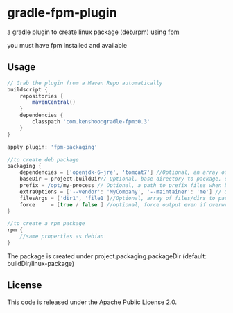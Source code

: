 gradle-fpm-plugin
=================

a gradle plugin to create linux package (deb/rpm) using [fpm](https://github.com/jordansissel/fpm)

you must have fpm installed and available

## Usage
```groovy
// Grab the plugin from a Maven Repo automatically
buildscript {
    repositories {
        mavenCentral()
    }
    dependencies {
        classpath 'com.kenshoo:gradle-fpm:0.3'
    }
}

apply plugin: 'fpm-packaging'

//to create deb package
packaging {
    dependencies = ['openjdk-6-jre', 'tomcat7'] //Optional, an array of package dependencies
    baseDir = project.buildDir// Optional, base directory to package, default: project.buildDir
    prefix = /opt/my-process // Optional, a path to prefix files when building package, default: root (/)
    extraOptions = ['--vendor': 'MyCompany', '--maintainer': 'me'] // Optional, a map containing extra options
    filesArgs = ['dir1', 'file1']//Optional, array of files/dirs to package, relative to baseDir, default: .
    force     = [true / false ] //optional, force output even if overwrite, default: false
}

//to create a rpm package
rpm {
    //same properties as debian
}
```

The package is created under project.packaging.packageDir (default: buildDir/linux-package)

## License
This code is released under the Apache Public License 2.0.
